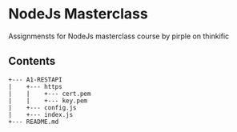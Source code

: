 # NodeJs Masterclass
Assignmensts for NodeJs masterclass course by pirple on thinkific

## Contents
```
+--- A1-RESTAPI
|    +--- https
|    |    +--- cert.pem
|	 |	  +--- key.pem
|    +--- config.js
|    +--- index.js
+--- README.md

```


